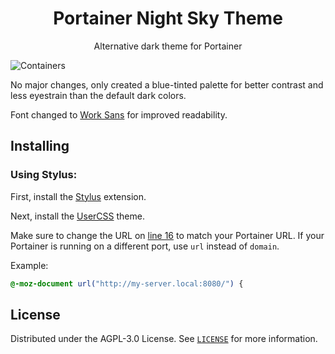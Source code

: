 <h1 align="center">
  Portainer Night Sky Theme
</h1>

<p align="center">
    Alternative dark theme for Portainer
</p>

![Containers](https://user-images.githubusercontent.com/24798198/147072878-0a40f8f5-8425-4189-b1fa-d83c497763f6.png)

No major changes, only created a blue-tinted palette for better contrast and less eyestrain than the default dark colors.

Font changed to [Work Sans](https://fonts.google.com/specimen/Work+Sans?category=Sans+Serif,Monospace&query=work) for improved readability.


## Installing

### Using Stylus:

First, install the [Stylus](https://chrome.google.com/webstore/detail/stylus/clngdbkpkpeebahjckkjfobafhncgmne?hl=en) extension.

Next, install the [UserCSS](https://github.com/Teraskull/portainer-night-sky-theme/raw/master/style.user.css) theme.

Make sure to change the URL on [line 16](https://github.com/Teraskull/portainer-night-sky-theme/blob/811e7cb2b7e1dbb6cffd0da21a9f00e137aca454/style.user.css#L16) to match your Portainer URL.
If your Portainer is running on a different port, use `url` instead of `domain`.

Example:
```css
@-moz-document url("http://my-server.local:8080/") {
```

## License

Distributed under the AGPL-3.0 License. See [`LICENSE`](/LICENSE) for more information.
